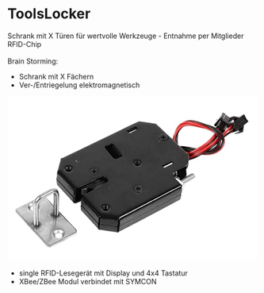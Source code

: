 # ToolsLocker
Schrank mit X Türen für wertvolle Werkzeuge - Entnahme per Mitglieder RFID-Chip
<br><br>
Brain Storming:
- Schrank mit X Fächern
- Ver-/Entriegelung elektromagnetisch

![Lock_1](images/Lock_1.png)

- single RFID-Lesegerät mit Display und 4x4 Tastatur
- XBee/ZBee Modul verbindet mit SYMCON
